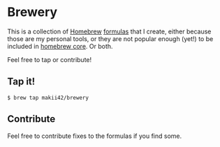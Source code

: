 Brewery
=======

This is a collection of [Homebrew][hb] [formulas][hbf] that I create, either because those are my personal tools, or they are not popular enough (yet!) to be included in [homebrew core][hbc]. Or both.

Feel free to tap or contribute!

## Tap it! 

    $ brew tap makii42/brewery

## Contribute

Feel free to contribute fixes to the formulas if you find some.

[hb]: https://brew.sh/
[hbf]: http://docs.brew.sh/Formula-Cookbook.html
[hbc]: https://github.com/Homebrew/homebrew-core

